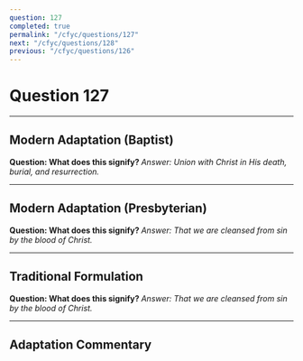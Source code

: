 ```yaml
---
question: 127
completed: true
permalink: "/cfyc/questions/127"
next: "/cfyc/questions/128"
previous: "/cfyc/questions/126"
---
```

# Question 127
---
## Modern Adaptation (Baptist)
<strong>
    Question: What does this signify?
</strong>

<em>
    Answer: Union with Christ in His death, burial, and resurrection.
</em>

---
## Modern Adaptation (Presbyterian)
<strong>
    Question: What does this signify?
</strong>

<em>
    Answer: That we are cleansed from sin by the blood of Christ.
</em>

---
## Traditional Formulation
<strong>
    Question: What does this signify?
</strong>

<em>
    Answer: That we are cleansed from sin by the blood of Christ.
</em>

---
## Adaptation Commentary
